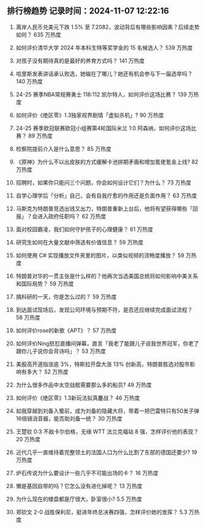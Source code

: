 
## 排行榜趋势 记录时间：2024-11-07 12:22:16
  
  1. 离岸人民币兑美元下跌 1.5% 至 7.2082，波动背后有哪些影响因素？后续走势如何？ 635 万热度
    
  2. 如何评价清华大学 2024 年本科生特等奖学金的 15 名候选人？ 539 万热度
    
  3. 对孩子没有期待真的是最好的养育方式吗？ 141 万热度
    
  4. 哈里斯发表讲话承认败选，她输在了哪儿？她还有机会参与下一届选举吗？ 140 万热度
    
  5. 24-25 赛季NBA常规赛勇士 118:112 凯尔特人，如何评价这场比赛？ 139 万热度
    
  6. 如何评价《绝区零》1.3独家视界剧情「虚拟杀机」? 90 万热度
    
  7. 24-25 赛季欧冠联赛欧冠小组赛第4轮国际米兰 1:0 阿森纳，如何评价这场比赛？ 89 万热度
    
  8. 检察院提前介入是什么意思？ 85 万热度
    
  9. 《原神》为什么不以出皮肤的方式缓解卡池排期矛盾和增加氪佬氪金上线? 82 万热度
    
  10. 招聘时，如果你只能问三个问题，你会如何设计它们？为什么？ 73 万热度
    
  11. 自学心理学后「分析」自己，会有自我疗愈的作用还是负面作用？ 63 万热度
    
  12. 马斯克为特朗普竞选出钱又出力，特朗普重新上台后，他将有望获得哪些「回报」？会进入政府任职吗？ 62 万热度
    
  13. 面对校园霸凌，我们如何守护孩子的心理健康？ 61 万热度
    
  14. 研究生如何在大量文献中筛选有价值信息？ 59 万热度
    
  15. 如何使用 C# 实现播放文件夹里的图片，以类似视频的流畅度播放？ 59 万热度
    
  16. 特朗普对华的一贯主张是什么样的？他再次当选美国总统将如何影响中美关系和国际局势？ 59 万热度
    
  17. 搞科研的一天，你是怎么过的？ 59 万热度
    
  18. 到达面试现场后，发现公司环境与预期不符，是否还应继续完成面试流程？ 58 万热度
    
  19. 如何评价rose的新歌《APT》？ 57 万热度
    
  20. 如何评价Ning怒怼直播间弹幕，直言「我老了能跟儿子说我世界冠军，你老了跟你儿子说你会背诗吗」？ 53 万热度
    
  21. 美股高开道指涨逾 3%，特斯拉开盘大涨 13% 创新高，特朗普胜选对股市影响有多大？ 52 万热度
    
  22. 为什么很多作品中太空战舰需要那么多的船员? 49 万热度
    
  23. 如何评价《绝区零》1.3新玩法拟真鏖战？ 46 万热度
    
  24. 如我穿越到刘备入蜀前，成为刘备的隐藏大将，带着一把巴雷特只有50发子弹16倍镜消音器，能否助刘备一统？ 30 万热度
    
  25. 王楚钦 0:3 不敌卡尔伯格，无缘 WTT 法兰克福站 8 强，怎样评价他的表现？ 20 万热度
    
  26. 近代几乎一直维持着完整领土的法国人口为什么比割了东部的德国还要少? 19 万热度
    
  27. 炉石传说为什么要设计一些几乎不可能出场的卡？ 16 万热度
    
  28. 懒是基因自带的吗？它怎么没有进化掉呢？ 13 万热度
    
  29. 为什么现在的楼盘都是厅很大，卧室很小? 5.5 万热度
    
  30. 郑钦文 2-0 战胜保利尼，挺进年终总决赛四强，怎样评价她的发挥？ 5.3 万热度
    